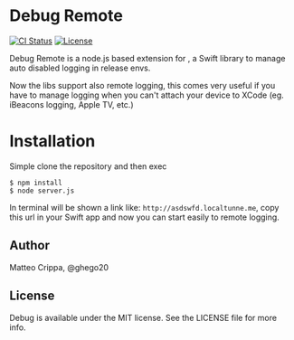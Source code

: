 # Debug Remote

[![CI Status](http://img.shields.io/travis/matteocrippa/Debug-Remote.svg?style=flat)](https://travis-ci.org/matteocrippa/Debug-Remote)
[![License](https://img.shields.io/cocoapods/l/Debug.svg?style=flat)](http://cocoapods.org/pods/Debug)

Debug Remote is a node.js based extension for [](), a Swift library to manage auto disabled logging in release envs.

Now the libs support also remote logging, this comes very useful if you have to manage logging when you can't attach your device to XCode (eg. iBeacons logging, Apple TV, etc.)

# Installation

Simple clone the repository and then exec

```shell
$ npm install
$ node server.js
```

In terminal will be shown a link like: `http://asdswfd.localtunne.me`, copy this url in your Swift app and now you can start easily to remote logging.

## Author

Matteo Crippa, @ghego20

## License

Debug is available under the MIT license. See the LICENSE file for more info.
